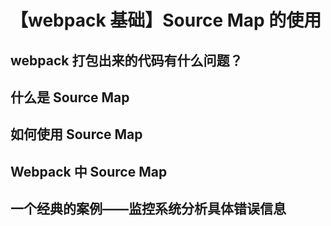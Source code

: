 # 【webpack 基础】Source Map 的使用

## webpack 打包出来的代码有什么问题？



## 什么是 Source Map



## 如何使用 Source Map



## Webpack 中 Source Map



## 一个经典的案例——监控系统分析具体错误信息



